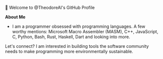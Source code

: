 👋 Welcome to @TheodoreAI's GitHub Profile

**About Me**

- I am a programmer obsessed with programming languages. A few worthy mentions: Microsoft Macro Assembler (MASM), C++, JavaScript, C, Python, Bash, Rust, Haskell, Dart and looking into more. 

Let's connect? I am interested in building tools the software community needs to make programming more environmentally sustainable.

<!---
TheodoreAI/TheodoreAI is a ✨ special ✨ repository because its `README.md` (this file) appears on your GitHub profile.
You can click the Preview link to take a look at your changes.
--->
